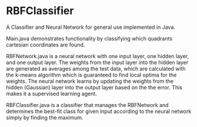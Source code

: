 RBFClassifier
=============

A Classifier and Neural Network for general use implemented in Java.

Main.java demonstrates functionality by classifying which quadrants cartesian coordinates are found.

RBFNetwork.java is a neural network with one input layer, one hidden layer, and one output layer. The
weights from the input layer into the hidden layer are generated as averages among the test data,
which are calculated with the k-means algorithm which is guaranteed to find local optima for the
weights. The neural network learns by updating the weights from the hidden (Gaussian) layer into the
output layer based on the the error. This makes it a supervised learning agent.

RBFClassifier.java is a classifier that manages the RBFNetwork and determines the best-fit class for
given input according to the neural network simply by finding the maximum.
